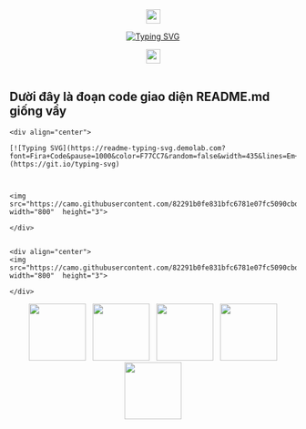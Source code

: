 <div align="center">
  <img src="https://emoji.discord.st/emojis/768b108d-274f-4f44-a634-8477b16efce7.gif" width="25">


[![Typing SVG](https://readme-typing-svg.demolab.com?font=Fira+Code&pause=1000&color=F77CC7&random=false&width=435&lines=Em+iu+%C4%91%E1%BA%A1i+ka+H%C6%B0nglunna+%C4%91z+nh%E1%BA%A5t+)](https://git.io/typing-svg)

  <img src="https://emoji.discord.st/emojis/768b108d-274f-4f44-a634-8477b16efce7.gif" width="25">


<img src="https://camo.githubusercontent.com/82291b0fe831bfc6781e07fc5090cbd0a8b912bb8b8d4fec0696c881834f81ac/68747470733a2f2f70726f626f742e6d656469612f394575424971676170492e676966"
width="800"  height="3">

</div>

Dười đây là đoạn code giao diện README.md giống vầy 
----------
```golang
<div align="center">

[![Typing SVG](https://readme-typing-svg.demolab.com?font=Fira+Code&pause=1000&color=F77CC7&random=false&width=435&lines=Em+iu+%C4%91%E1%BA%A1i+ka+H%C6%B0nglunna+%C4%91z+nh%E1%BA%A5t+)](https://git.io/typing-svg)



<img src="https://camo.githubusercontent.com/82291b0fe831bfc6781e07fc5090cbd0a8b912bb8b8d4fec0696c881834f81ac/68747470733a2f2f70726f626f742e6d656469612f394575424971676170492e676966"
width="800"  height="3">

</div>


<div align="center">
<img src="https://camo.githubusercontent.com/82291b0fe831bfc6781e07fc5090cbd0a8b912bb8b8d4fec0696c881834f81ac/68747470733a2f2f70726f626f742e6d656469612f394575424971676170492e676966"
width="800"  height="3">

</div>

```

<p align="center"> 
&nbsp; <a href="https://www.instagram.com/tuan.dzz_1/" target="_blank" rel="noopener noreferrer"><img src="https://icons8.com/icon/xx3TVZuDK27S/messages" width="100" /></a> 
&nbsp; <a href="https://www.tiktok.com/@hunglunna" target="_blank" rel="noopener noreferrer"><img src="https://img.icons8.com/plasticine/100/000000/tiktok.png" width="100" /></a>    
&nbsp; <a href="https://github.com/Hunglunna" target="_blank" rel="noopener noreferrer"><img src="https://img.icons8.com/plasticine/100/000000/github.png" width="100" /></a>
&nbsp; <a href="https://facebook.com/v.hunglunna" target="_blank" rel="noopener noreferrer"><img src="https://img.icons8.com/plasticine/100/000000/facebook.png"  width="100" /></a>
&nbsp; <a href="https://zaloapp.com/qr/p/1n623ha9ih4be?src=qr" target="_blank" rel="noopener noreferrer"><img src="https://img.icons8.com/plasticine/100/000000/zalo.png"  width="100" /></a>
</p>


<div align="center">
<img src="https://camo.githubusercontent.com/82291b0fe831bfc6781e07fc5090cbd0a8b912bb8b8d4fec0696c881834f81ac/68747470733a2f2f70726f626f742e6d656469612f394575424971676170492e676966"
width="800"  height="3">

</div>
